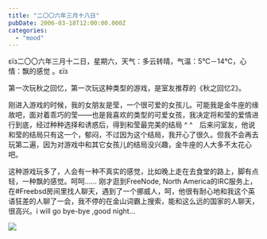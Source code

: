 ```yaml
---
title: "二〇〇六年三月十八日"
pubDate: 2006-03-18T12:00:00.000Z
categories: 
  - "mood"
---
```


εїз二〇〇六年三月十二日，星期六，天气：多云转晴，气温：5℃－14℃，心情：飘的感觉 。εїз

第一次玩秋之回忆，第一次玩这种类型的游戏，是室友推荐的《秋之回忆2》。

刚进入游戏的时候，我的女朋友是莹，一个很可爱的女孩儿。可能我是金牛座的缘故吧，面对着乖巧的莹——也是我喜欢的类型的可爱女孩，我决定将和莹的爱情进行到底，经过种种选择和诱惑后，得到和莹最完美的结局 ^ ^　后来问室友，他说和莹的结局只有这一个，郁闷，不过因为这个结局，我开心了很久。但我不会再去玩第二遍，因为对游戏中和其它女孩儿的结局没兴趣，金牛座的人大多不太花心吧。

这种游戏玩多了，人会有一种不真实的感觉，比如晚上走在去食堂的路上，脚有点轻，一种飘的感觉。呵呵…… 刚才逛到FreeNode, North America的IRC服务上，在#Freebsd房间里找人聊天，遇到了一个挪威人，呵，他很有耐心地和我这个英语狂差的人聊了一会，我不停的在金山词霸上搜索，能和这么远的国家的人聊天，很高兴。i will go bye-bye ,good night...

![](http://tk.files.storage.msn.com/x1pxOYwqu4SjF5Qg1gUIBUpErE3PO_qgMk_BhxbtR_RFx6k2u04ybIZdBDOd3WYz32nz4a_IzZLRNMTzyaIgIKsct-b-oM3N1itnfzDS0Y_WRzyjrBavyEI7gbnZqGlRaJN6e5g_p934zf4Ce3c_k6Q_B3KF8Le6zXe)
